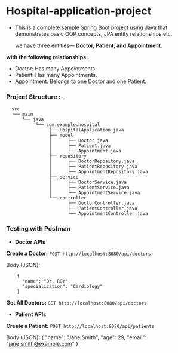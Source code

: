 # Hospital-application-project

- This is a complete sample Spring Boot project using Java that demonstrates basic OOP concepts, JPA entity relationships etc.

  we have three entities—  **Doctor, Patient, and Appointment.**

 **with the following relationships:**

- Doctor: Has many Appointments.
- Patient: Has many Appointments.
- Appointment: Belongs to one Doctor and one Patient.

### **Project Structure :-**
      src
      └── main
          └── java
               └── com.example.hospital
                    ├── HospitalApplication.java
                    ├── model
                    │      ├── Doctor.java
                    │      ├── Patient.java
                    │      └── Appointment.java
                    ├── repository
                    │      ├── DoctorRepository.java
                    │      ├── PatientRepository.java
                    │      └── AppointmentRepository.java
                    ├── service
                    │      ├── DoctorService.java
                    │      ├── PatientService.java
                    │      └── AppointmentService.java
                    └── controller
                           ├── DoctorController.java
                           ├── PatientController.java
                           └── AppointmentController.java

### Testing with Postman
- **Doctor APIs**

**Create a Doctor:**
`POST http://localhost:8080/api/doctors`

Body (JSON): 

        {
          "name": "Dr. ROY",
          "specialization": "Cardiology"
        }

**Get All Doctors:**
`GET http://localhost:8080/api/doctors`

- **Patient APIs**

**Create a Patient:**
`POST http://localhost:8080/api/patients`

Body (JSON):
        {
          "name": "Jane Smith",
          "age": 29,
          "email": "jane.smith@example.com"
        }

